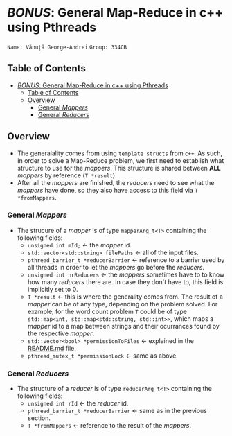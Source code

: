 # *BONUS*: General Map-Reduce in c++ using Pthreads

`Name: Vănuță George-Andrei`
`Group: 334CB`

## Table of Contents

- [*BONUS*: General Map-Reduce in c++ using Pthreads](#bonus-general-map-reduce-in-c-using-pthreads)
  - [Table of Contents](#table-of-contents)
  - [Overview](#overview)
    - [General *Mappers*](#general-mappers)
    - [General *Reducers*](#general-reducers)

## Overview

- The generalality comes from using `template structs` from `c++`.
As such, in order to solve a Map-Reduce problem, we first need to
establish what structure to use for the *mappers*. This structure is
shared between **ALL** *mappers* by reference (`T *result`).
- After all the *mappers* are finished, the *reducers* need to see what the
*mappers* have done, so they also have access to this field via
`T *fromMappers`.

### General *Mappers*

- The strucure of a *mapper* is of type `mapperArg_t<T>` containing the
following fields:
  - `unsigned int mId;`  $\leftarrow$ the *mapper* id.
  - `std::vector<std::string> filePaths`  $\leftarrow$ all of the input files.
  - `pthread_barrier_t *reducerBarrier`  $\leftarrow$ reference to a barrier
used by all threads in order to let the *mappers* go before the *reducers*.
  - `unsigned int nrReducers` $\leftarrow$ the *mappers* sometimes have to
to know how many *reducers* there are. In case they don't have to, this
field is implicitly set to 0.
  - `T *result`  $\leftarrow$ this is where the generality comes from. The result of a
*mapper* can be of any type, depending on the problem solved.
For example, for the word count problem `T` could be of type
`std::map<int, std::map<std::string, std::int>>`, which maps a *mapper* id to
a map between strings and their ocurrances found by the respective *mapper*.
  - `std::vector<bool> *permissionToFiles` $\leftarrow$ explained in the [README.md](./README.md) file.
  - `pthread_mutex_t *permissionLock` $\leftarrow$ same as above.

### General *Reducers*

- The structure of a *reducer* is of type `reducerArg_t<T>` containing the
following fields:
  - `unsigned int rId` $\leftarrow$ the *reducer* id.
  - `pthread_barrier_t *reducerBarrier` $\leftarrow$ same as in the previous section.
  - `T *fromMappers` $\leftarrow$ reference to the result of the *mappers*.
